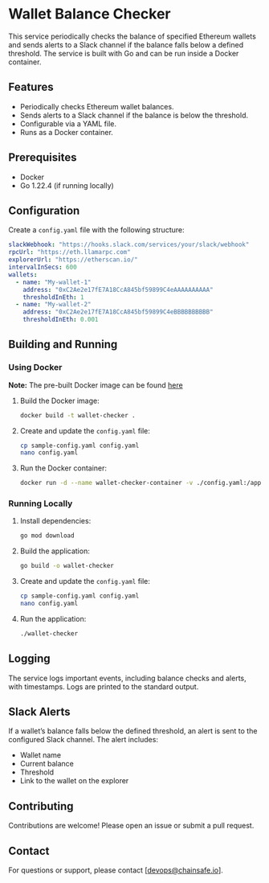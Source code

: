 # Wallet Balance Checker

This service periodically checks the balance of specified Ethereum wallets and sends alerts to a Slack channel if the balance falls below a defined threshold. The service is built with Go and can be run inside a Docker container.

## Features

- Periodically checks Ethereum wallet balances.
- Sends alerts to a Slack channel if the balance is below the threshold.
- Configurable via a YAML file.
- Runs as a Docker container.

## Prerequisites

- Docker
- Go 1.22.4 (if running locally)

## Configuration

Create a `config.yaml` file with the following structure:

```yaml
slackWebhook: "https://hooks.slack.com/services/your/slack/webhook"
rpcUrl: "https://eth.llamarpc.com"
explorerUrl: "https://etherscan.io/"
intervalInSecs: 600
wallets:
  - name: "My-wallet-1"
    address: "0xC2Ae2e17fE7A18CcA845bf59899C4eAAAAAAAAAA"
    thresholdInEth: 1
  - name: "My-wallet-2"
    address: "0xC2Ae2e17fE7A18CcA845bf59899C4eBBBBBBBBBB"
    thresholdInEth: 0.001
```

## Building and Running
### Using Docker
**Note:** The pre-built Docker image can be found [here](https://hub.docker.com/repository/docker/chainsafeinfra/wallet-checker/general)
1. Build the Docker image:

    ```sh
    docker build -t wallet-checker .
    ```
2. Create and update the `config.yaml` file:
    ```sh
    cp sample-config.yaml config.yaml
    nano config.yaml
    ```

3. Run the Docker container:
    ```sh
    docker run -d --name wallet-checker-container -v ./config.yaml:/app/config.yaml wallet-checker
    ```

### Running Locally

1. Install dependencies:
    ```sh
    go mod download
    ```

2. Build the application:
    ```sh
    go build -o wallet-checker
    ```
3. Create and update the `config.yaml` file:
    ```sh
    cp sample-config.yaml config.yaml
    nano config.yaml
    ```
4. Run the application:
    ```sh
    ./wallet-checker
    ```

## Logging
The service logs important events, including balance checks and alerts, with timestamps. Logs are printed to the standard output.

## Slack Alerts
If a wallet’s balance falls below the defined threshold, an alert is sent to the configured Slack channel. The alert includes:

- Wallet name
- Current balance
- Threshold
- Link to the wallet on the explorer

## Contributing
Contributions are welcome! Please open an issue or submit a pull request.

## Contact
For questions or support, please contact [devops@chainsafe.io].